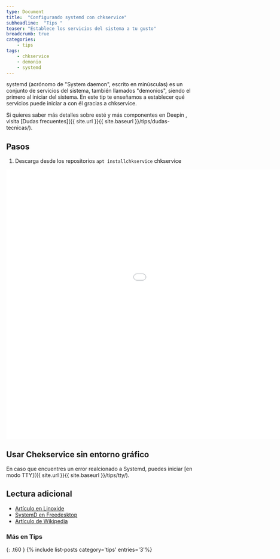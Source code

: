 ```yaml
---
type: Document
title:  "Configurando systemd con chkservice"
subheadline:  "Tips "
teaser: "Establece los servicios del sistema a tu gusto"
breadcrumb: true
categories:
    - tips
tags:
    - chkservice
    - demonio
    - systemd
---
```

systemd (acrónomo de "System daemon", escrito en minúsculas) es un conjunto de servicios del sistema, también llamados "demonios", siendo el primero al iniciar del sistema. En este tip te enseñamos a establecer qué servicios puede iniciar a con él gracias a chkservice.

Si quieres saber más detalles sobre esté y más componentes en Deepin , visita [Dudas frecuentes]({{ site.url }}{{ site.baseurl }}/tips/dudas-tecnicas/).

## Pasos
1. Descarga desde los repositorios `apt installchkservice`
chkservice
<div class="flex-video">
        <iframe width="1280" height="720" src="//www.youtube.com/embed/A_VM9XSBaus" frameborder="0" allowfullscreen></iframe>
</div>

## Usar Chekservice sin entorno gráfico

En caso que encuentres un error realcionado a Systemd, puedes iniciar [en modo TTY]({{ site.url }}{{ site.baseurl }}/tips/tty/).

## Lectura adicional
* [Artículo en Linoxide](https://linoxide.com/linux-how-to/chkservice-systemd-units-management/)
* [SystemD en Freedesktop](https://www.freedesktop.org/wiki/Software/systemd/)
* [Artículo de Wikipedia](https://en.wikipedia.org/wiki/Systemd)

### Más en Tips
{: .t60 }
{% include list-posts category='tips' entries='3'%}

